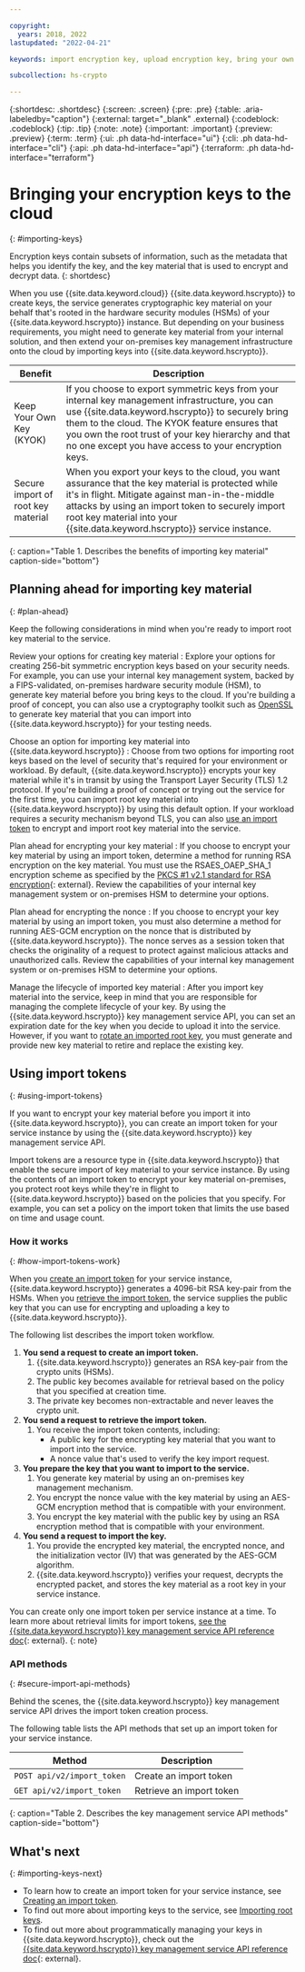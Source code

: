 ```yaml
---

copyright:
  years: 2018, 2022
lastupdated: "2022-04-21"

keywords: import encryption key, upload encryption key, bring your own key, byok, key material, secure import, import tokens

subcollection: hs-crypto

---
```


{:shortdesc: .shortdesc}
{:screen: .screen}
{:pre: .pre}
{:table: .aria-labeledby="caption"}
{:external: target="_blank" .external}
{:codeblock: .codeblock}
{:tip: .tip}
{:note: .note}
{:important: .important}
{:preview: .preview}
{:term: .term}
{:ui: .ph data-hd-interface="ui"}
{:cli: .ph data-hd-interface="cli"}
{:api: .ph data-hd-interface="api"}
{:terraform: .ph data-hd-interface="terraform"}

# Bringing your encryption keys to the cloud
{: #importing-keys}

Encryption keys contain subsets of information, such as the metadata that helps you identify the key, and the key material that is used to encrypt and decrypt data.
{: shortdesc}

When you use {{site.data.keyword.cloud}} {{site.data.keyword.hscrypto}} to create keys, the service generates cryptographic key material on your behalf that's rooted in the hardware security modules (HSMs) of your {{site.data.keyword.hscrypto}} instance. But depending on your business requirements, you might need to generate key material from your internal solution, and then extend your on-premises key management infrastructure onto the cloud by importing keys into {{site.data.keyword.hscrypto}}.

| Benefit | Description |
| --- | --- |
| Keep Your Own Key (KYOK) | If you choose to export symmetric keys from your internal key management infrastructure, you can use {{site.data.keyword.hscrypto}} to securely bring them to the cloud. The KYOK feature ensures that you own the root trust of your key hierarchy and that no one except you have access to your encryption keys. |
| Secure import of root key material | When you export your keys to the cloud, you want assurance that the key material is protected while it's in flight. Mitigate against man-in-the-middle attacks by using an import token to securely import root key material into your {{site.data.keyword.hscrypto}} service instance. |
{: caption="Table 1. Describes the benefits of importing key material" caption-side="bottom"}

## Planning ahead for importing key material
{: #plan-ahead}

Keep the following considerations in mind when you're ready to import root key material to the service.

Review your options for creating key material
:   Explore your options for creating 256-bit symmetric encryption keys based on your security needs. For example, you can use your internal key management system, backed by a FIPS-validated, on-premises hardware security module (HSM), to generate key material before you bring keys to the cloud. If you're building a proof of concept, you can also use a cryptography toolkit such as [OpenSSL](https://www.openssl.org/) to generate key material that you can import into {{site.data.keyword.hscrypto}} for your testing needs.

Choose an option for importing key material into {{site.data.keyword.hscrypto}}
:   Choose from two options for importing root keys based on the level of security that's required for your environment or workload. By default, {{site.data.keyword.hscrypto}} encrypts your key material while it's in transit by using the Transport Layer Security (TLS) 1.2 protocol. If you're building a proof of concept or trying out the service for the first time, you can import root key material into {{site.data.keyword.hscrypto}} by using this default option. If your workload requires a security mechanism beyond TLS, you can also [use an import token](#using-import-tokens) to encrypt and import root key material into the service.

Plan ahead for encrypting your key material
:   If you choose to encrypt your key material by using an import token, determine a method for running RSA encryption on the key material. You must use the RSAES_OAEP_SHA_1 encryption scheme as specified by the [PKCS #1 v2.1 standard for RSA encryption](https://tools.ietf.org/html/rfc3447){: external}. Review the capabilities of your internal key management system or on-premises HSM to determine your options.

Plan ahead for encrypting the nonce
:   If you choose to encrypt your key material by using an import token, you must also determine a method for running AES-GCM encryption on the nonce that is distributed by {{site.data.keyword.hscrypto}}. The nonce serves as a session token that checks the originality of a request to protect against malicious attacks and unauthorized calls. Review the capabilities of your internal key management system or on-premises HSM to determine your options.

Manage the lifecycle of imported key material
:   After you import key material into the service, keep in mind that you are responsible for managing the complete lifecycle of your key. By using the {{site.data.keyword.hscrypto}} key management service API, you can set an expiration date for the key when you decide to upload it into the service. However, if you want to [rotate an imported root key](/docs/hs-crypto?topic=hs-crypto-rotate-keys), you must generate and provide new key material to retire and replace the existing key.


## Using import tokens
{: #using-import-tokens}

If you want to encrypt your key material before you import it into {{site.data.keyword.hscrypto}}, you can create an import token for your service instance by using the {{site.data.keyword.hscrypto}} key management service API.

Import tokens are a resource type in {{site.data.keyword.hscrypto}} that enable the secure import of key material to your service instance. By using the contents of an import token to encrypt your key material on-premises, you protect root keys while they're in flight to {{site.data.keyword.hscrypto}} based on the policies that you specify. For example, you can set a policy on the import token that limits the use based on time and usage count.

### How it works
{: #how-import-tokens-work}

When you [create an import token](/docs/hs-crypto?topic=hs-crypto-create-import-tokens) for your service instance, {{site.data.keyword.hscrypto}} generates a 4096-bit RSA key-pair from the HSMs. When you [retrieve the import token](/docs/hs-crypto?topic=hs-crypto-create-import-tokens#retrieve-import-token-api), the service supplies the public key that you can use for encrypting and uploading a key to {{site.data.keyword.hscrypto}}.

The following list describes the import token workflow.

1. **You send a request to create an import token.**
   1. {{site.data.keyword.hscrypto}} generates an RSA key-pair from the crypto units (HSMs).
   2. The public key becomes available for retrieval based on the policy that you specified at creation time.
   3. The private key becomes non-extractable and never leaves the crypto unit.
2. **You send a request to retrieve the import token.**
   1. You receive the import token contents, including:
      - A public key for the encrypting key material that you want to import into the service.
      - A nonce value that's used to verify the key import request.
3. **You prepare the key that you want to import to the service.**
   1. You generate key material by using an on-premises key management mechanism.
   2. You encrypt the nonce value with the key material by using an AES-GCM encryption method that is compatible with your environment.
   3. You encrypt the key material with the public key by using an RSA encryption method that is compatible with your environment.
4. **You send a request to import the key.**
   1. You provide the encrypted key material, the encrypted nonce, and the initialization vector (IV) that was generated by the AES-GCM algorithm.
   2. {{site.data.keyword.hscrypto}} verifies your request, decrypts the encrypted packet, and stores the key material as a root key in your service instance.

You can create only one import token per service instance at a time. To learn more about retrieval limits for import tokens, [see the {{site.data.keyword.hscrypto}} key management service API reference doc](/apidocs/hs-crypto#postimporttoken){: external}.
{: note}



### API methods
{: #secure-import-api-methods}

Behind the scenes, the {{site.data.keyword.hscrypto}} key management service API drives the import token creation process.

The following table lists the API methods that set up an import token for your service instance.

| Method | Description |
| --- | --- |
| `POST api/v2/import_token` | Create an import token |
| `GET api/v2/import_token` | Retrieve an import token |
{: caption="Table 2. Describes the key management service API methods" caption-side="bottom"}

## What's next
{: #importing-keys-next}

- To learn how to create an import token for your service instance, see [Creating an import token](/docs/hs-crypto?topic=hs-crypto-create-import-tokens).
- To find out more about importing keys to the service, see [Importing root keys](/docs/hs-crypto?topic=hs-crypto-import-root-keys).
- To find out more about programmatically managing your keys in {{site.data.keyword.hscrypto}}, check out the [{{site.data.keyword.hscrypto}} key management service API reference doc](/apidocs/hs-crypto){: external}.
